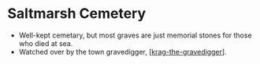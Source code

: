 # Saltmarsh Cemetery

- Well-kept cemetary, but most graves are just memorial stones for those who died at sea.
- Watched over by the town gravedigger, [[krag-the-gravedigger]].

[//begin]: # "Autogenerated link references for markdown compatibility"
[krag-the-gravedigger]: krag-the-gravedigger "Krag the Gravedigger"
[//end]: # "Autogenerated link references"
